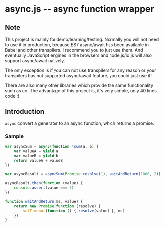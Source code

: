 # async.js -- async function wrapper


## Note

This project is mainly for demo/learning/testing. Normally you will not
need to use it in production, because ES7 async/await has been available
in Babel and other transpilers. I recommend you to just use them. And
eventually JavaScript engines in the browsers and node.js/io.js will also
support async/await natively.

The only exception is if you can not use transpilers for any reason or
your transpilers has not supported async/await feature, you could just
use it!

There are also many other libraries which provide the same functionality
such as co. The advantage of this project is, it's very simple, only 40
lines code :)


## Introduction

`async` convert a generator to an async function, which returns a promise.

### Sample

```js
var asyncSum = async(function *sum(a, b) {
	var valueA = yield a
	var valueB = yield b
	return valueA + valueB
})

var asyncResult = asyncSum(Promise.resolve(1), waitAndReturn(1000, 2))

asyncResult.then(function (value) {
	console.assert(value === 3)
})

function waitAndReturn(ms, value) {
	return new Promise(function (resolve) {
		setTimeout(function () { resolve(value) }, ms)
	})
}
```
